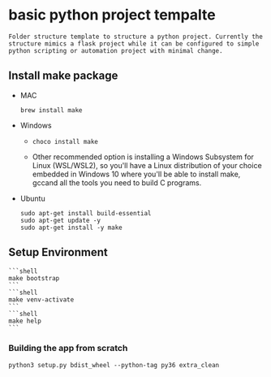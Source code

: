 # basic python project tempalte
    Folder structure template to structure a python project. Currently the structure mimics a flask project while it can be configured to simple python scripting or automation project with minimal change.

## Install make package
- MAC
    ```shell
    brew install make
    ```

- Windows
    - ```shell
      choco install make
      ```
    - Other recommended option is installing a Windows Subsystem for Linux (WSL/WSL2), so you'll have a Linux distribution of your choice embedded in Windows 10 where you'll be able to install make, gccand all the tools you need to build C programs.

- Ubuntu
    ```shell
    sudo apt-get install build-essential
    sudo apt-get update -y
    sudo apt-get install -y make
    ```

## Setup Environment
    ```shell
    make bootstrap
    ```
    ```shell
    make venv-activate
    ```
    ```shell
    make help
    ```

### Building the app from scratch
```shell
python3 setup.py bdist_wheel --python-tag py36 extra_clean
```
